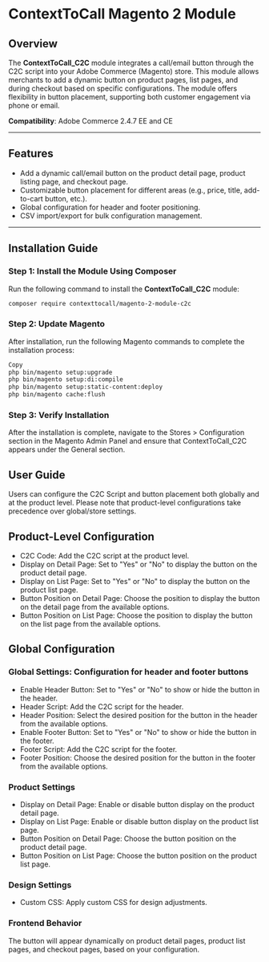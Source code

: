 # ContextToCall Magento 2 Module

## Overview

The **ContextToCall_C2C** module integrates a call/email button through the C2C script into your Adobe Commerce (Magento) store. This module allows merchants to add a dynamic button on product pages, list pages, and during checkout based on specific configurations. The module offers flexibility in button placement, supporting both customer engagement via phone or email.

**Compatibility**: Adobe Commerce 2.4.7 EE and CE

---

## Features

- Add a dynamic call/email button on the product detail page, product listing page, and checkout page.
- Customizable button placement for different areas (e.g., price, title, add-to-cart button, etc.).
- Global configuration for header and footer positioning.
- CSV import/export for bulk configuration management.

---

## Installation Guide

### Step 1: Install the Module Using Composer

Run the following command to install the **ContextToCall_C2C** module:

```bash
composer require contexttocall/magento-2-module-c2c

```

### Step 2: Update Magento
After installation, run the following Magento commands to complete the installation process:

```bash
Copy
php bin/magento setup:upgrade
php bin/magento setup:di:compile
php bin/magento setup:static-content:deploy
php bin/magento cache:flush

```

### Step 3: Verify Installation

After the installation is complete, navigate to the Stores > Configuration section in the Magento Admin Panel and ensure that ContextToCall_C2C appears under the General section.


## User Guide

Users can configure the C2C Script and button placement both globally and at the product level. Please note that product-level configurations take precedence over global/store settings.

## Product-Level Configuration
- C2C Code: Add the C2C script at the product level.
- Display on Detail Page: Set to "Yes" or "No" to display the button on the product detail page.
- Display on List Page: Set to "Yes" or "No" to display the button on the product list page.
- Button Position on Detail Page: Choose the position to display the button on the detail page from the available options.
- Button Position on List Page: Choose the position to display the button on the list page from the available options.

## Global Configuration 

  ### Global Settings: Configuration for header and footer buttons
  -  Enable Header Button: Set to "Yes" or "No" to show or hide the button in the header.
  -  Header Script: Add the C2C script for the header.
  -  Header Position: Select the desired position for the button in the header from the available options.
  -  Enable Footer Button: Set to "Yes" or "No" to show or hide the button in the footer.
  - Footer Script: Add the C2C script for the footer.
  - Footer Position: Choose the desired position for the button in the footer from the available options.


### Product Settings
  - Display on Detail Page: Enable or disable button display on the product detail page.
  - Display on List Page: Enable or disable button display on the product list page.
  - Button Position on Detail Page: Choose the button position on the product detail page.
  - Button Position on List Page: Choose the button position on the product list page.

### Design Settings
  - Custom CSS: Apply custom CSS for design adjustments.


### Frontend Behavior
The button will appear dynamically on product detail pages, product list pages, and checkout pages, based on your configuration.
